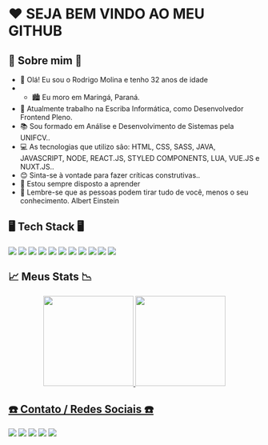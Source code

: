# ❤️ SEJA BEM VINDO AO MEU GITHUB

## 🎉 Sobre mim 🎉

- 👋 Olá! Eu sou o Rodrigo Molina e tenho 32 anos de idade
- - 🏙️ Eu moro em Maringá, Paraná.
- 🔭 Atualmente trabalho na Escriba Informática, como Desenvolvedor Frontend Pleno.
- 📚 Sou formado em Análise e Desenvolvimento de Sistemas pela UNIFCV..
- 💻 As tecnologias que utilizo são: HTML, CSS, SASS, JAVA, JAVASCRIPT, NODE, REACT.JS, STYLED COMPONENTS, LUA, VUE.JS e NUXT.JS..
- 😊 Sinta-se à vontade para fazer críticas construtivas..
- 🎈 Estou sempre disposto a aprender
- 🤩 Lembre-se que as pessoas podem tirar tudo de você, menos o seu conhecimento. Albert Einstein

## 🖥️ Tech Stack 🖥️
<div>
  <img align="center" src="https://img.shields.io/badge/HTML5-E34F26?style=for-the-badge&logo=html5&logoColor=white"/> 
  <img align="center" src="https://img.shields.io/badge/CSS3-1572B6?style=for-the-badge&logo=css3&logoColor=white"/>
  <img align="center" src="https://img.shields.io/badge/Sass-CC6699?style=for-the-badge&logo=sass&logoColor=white"/>
  <img align="center" src="https://img.shields.io/badge/JavaScript-F7DF1E?style=for-the-badge&logo=javascript&logoColor=black"/>
  <img align="center" src="https://img.shields.io/badge/TypeScript-007ACC?style=for-the-badge&logo=typescript&logoColor=white"/>
  <img align="center" src="https://img.shields.io/badge/Vue.js-35495E?style=for-the-badge&logo=vue.js&logoColor=4FC08D"/>
  <img align="center" src="https://img.shields.io/badge/React-20232A?style=for-the-badge&logo=react&logoColor=61DAFB"/>
  <img align="center" src="https://img.shields.io/badge/styled--components-DB7093?style=for-the-badge&logo=styled-components&logoColor=white"/>
  <img align="center" src="https://img.shields.io/badge/React_Router-CA4245?style=for-the-badge&logo=react-router&logoColor=white"/>
  <img align="center" src="https://img.shields.io/badge/Java-ED8B00?style=for-the-badge&logo=openjdk&logoColor=white"/>
  <img align="center" src="https://img.shields.io/badge/Lua-2C2D72?style=for-the-badge&logo=lua&logoColor=white"/>
</div>

## 📈 Meus Stats 📉

<div align="center">
  <a href="https://github.com/devrodrigomolina">
  <img height="180em" src="https://github-readme-stats.vercel.app/api?username=devrodrigomolina&show_icons=true&theme=dracula&include_all_commits=true&count_private=true"/>
  <img height="180em" src="https://github-readme-stats.vercel.app/api/top-langs/?username=devrodrigomolina&layout=compact&langs_count=7&theme=dracula"/>
</div>


  
## ☎️ Contato / Redes Sociais ☎️

<a href="https://wa.me/+5544998070146" target="_blank"><img src="https://img.shields.io/badge/WhatsApp-25D366?style=for-the-badge&logo=whatsapp&logoColor=white" target="_blank"></a> 
<a href="https://www.facebook.com/RodrigoSRNm" target="_blank"><img src="https://img.shields.io/badge/Facebook-1877F2?style=for-the-badge&logo=facebook&logoColor=white" target="_blank"></a> 
<a href="https://www.instagram.com/dev.rodrigomolina" target="_blank"><img src="https://img.shields.io/badge/-Instagram-%23E4405F?style=for-the-badge&logo=instagram&logoColor=white" target="_blank"></a>
<a href = "mailto:dev.rodrigomolina@gmail.com"><img src="https://img.shields.io/badge/-Gmail-%23333?style=for-the-badge&logo=gmail&logoColor=white" target="_blank"></a>
<a href="https://www.linkedin.com/in/devrodrigomolina" target="_blank"><img src="https://img.shields.io/badge/-LinkedIn-%230077B5?style=for-the-badge&logo=linkedin&logoColor=white" target="_blank"></a> 
  
 
